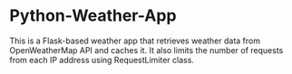 # Python-Weather-App
This is a Flask-based weather app that retrieves weather data from OpenWeatherMap API and caches it. It also limits the number of requests from each IP address using RequestLimiter class.
